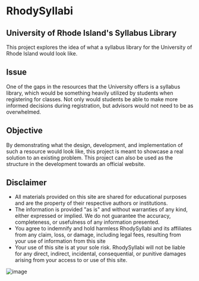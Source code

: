# RhodySyllabi
## University of Rhode Island's Syllabus Library
This project explores the idea of what a syllabus library for the University of Rhode Island would look like. 
## Issue
One of the gaps in the resources that the University offers is a syllabus library, which would be something heavily utilized by students when registering for classes.
Not only would students be able to make more informed decisions during registration, but advisors would not need to be as overwhelmed.

## Objective
By demonstrating what the design, development, and implementation of such a resource would look like, this project is meant to showcase a real solution to an existing problem. This project can also be used as the structure in the development towards an official website.

## Disclaimer
- All materials provided on this site are shared for educational purposes and are the property of their respective authors or institutions.
- The information is provided "as is" and without warranties of any kind, either expressed or implied. We do not guarantee the accuracy, completeness, or usefulness of any information presented.
- You agree to indemnify and hold harmless RhodySyllabi and its affiliates from any claim, loss, or damage, including legal fees, resulting from your use of information from this site
- Your use of this site is at your sole risk. RhodySyllabi will not be liable for any direct, indirect, incidental, consequential, or punitive damages arising from your access to or use of this site.


![image](https://github.com/ernolfur/RhodySyllabi/assets/86808155/6078072a-02c2-4b77-806d-90fc1dbf848d)
